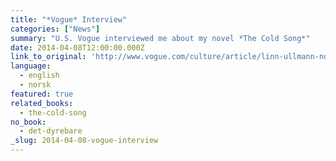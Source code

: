 ```yaml
---
title: "*Vogue* Interview"
categories: ["News"]
summary: "U.S. Vogue interviewed me about my novel *The Cold Song*"
date: 2014-04-08T12:00:00.000Z
link_to_original: 'http://www.vogue.com/culture/article/linn-ullmann-novel-the-cold-song/#1'
language:
  - english
  - norsk
featured: true
related_books:
  - the-cold-song
no_book:
  - det-dyrebare
_slug: 2014-04-08-vogue-interview
---
```

